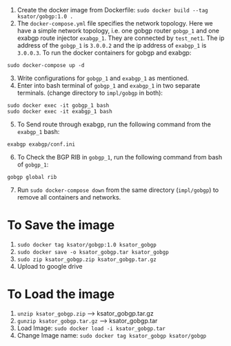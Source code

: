 1. Create the docker image from Dockerfile: `sudo docker build --tag ksator/gobgp:1.0 .`
2. The `docker-compose.yml` file specifies the network topology. Here we have a simple network topology, i.e. one gobgp router `gobgp_1` and one exabgp route injector `exabgp_1`. They are connected by `test_net1`. The ip address of the `gobgp_1` is `3.0.0.2` and the ip address of `exabgp_1` is `3.0.0.3`. To run the docker containers for gobgp and exabgp:
```
sudo docker-compose up -d
```
3. Write configurations for `gobgp_1` and `exabgp_1` as mentioned.
4. Enter into bash terminal of `gobgp_1` and `exabgp_1` in two separate terminals. (change directory to `impl/gobgp` in both):
```
sudo docker exec -it gobgp_1 bash
sudo docker exec -it exabgp_1 bash
```
5. To Send route through exabgp, run the following command from the `exabgp_1` bash:
```
exabgp exabgp/conf.ini
```
6. To Check the BGP RIB in `gobgp_1`, run the following command from bash of `gobgp_1`:
```
gobgp global rib
```
7. Run `sudo docker-compose down` from the same directory (`impl/gobgp`) to remove all containers and networks.

# To Save the image

1. `sudo docker tag ksator/gobgp:1.0 ksator_gobgp`
2. `sudo docker save -o ksator_gobgp.tar ksator_gobgp`
3. `sudo zip ksator_gobgp.zip ksator_gobgp.tar.gz`
4. Upload to google drive

# To Load the image

1. `unzip ksator_gobgp.zip` --> ksator_gobgp.tar.gz
2. `gunzip ksator_gobgp.tar.gz` --> ksator_gobgp.tar
3. Load Image: `sudo docker load -i ksator_gobgp.tar` 
4. Change Image name: `sudo docker tag ksator_gobgp ksator/gobgp`
